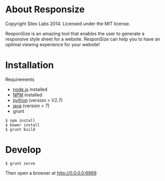 # About Responsize

Copyright Silex Labs 2014. Licensed under the MIT license.

ResponSize is an amazing tool that enables the user to generate a responsive style sheet for a website. ResponSize can help you to have an optimal viewing experience for your website!

# Installation

Requirements

* [node.js](http://nodejs.org/) installed
* [NPM](https://npmjs.org/) installed
* [python](https://www.python.org/downloads/) (version > V2.7)
* [java](https://www.java.com/en/download/index.jsp) (version > 7)
* grunt

```
$ npm install
$ bower install
$ grunt build
```

# Develop

```
$ grunt serve
```

Then open a browser at http://0.0.0.0:6969


